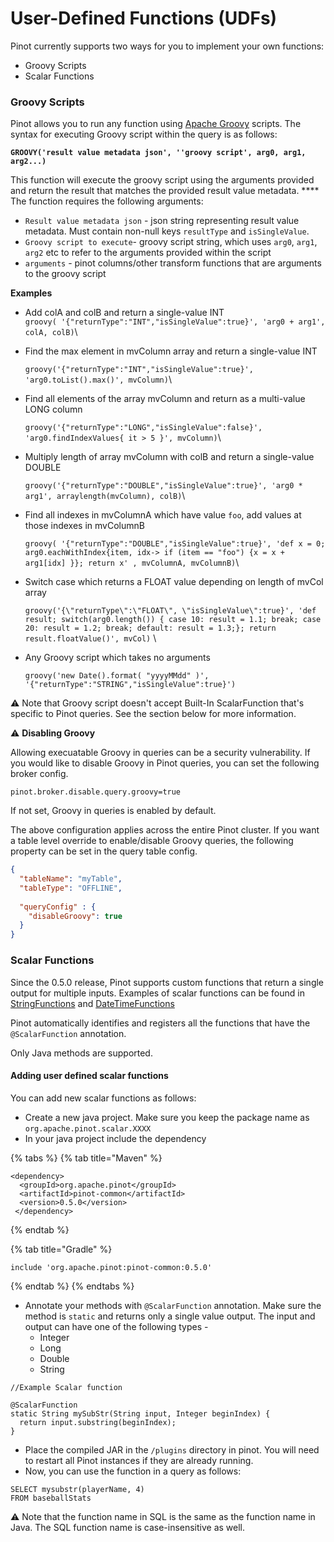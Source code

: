 # User-Defined Functions (UDFs)

Pinot currently supports two ways for you to implement your own functions:

* Groovy Scripts
* Scalar Functions

### Groovy Scripts

Pinot allows you to run any function using [Apache Groovy](https://groovy-lang.org) scripts. The syntax for executing Groovy script within the query is as follows:

**`GROOVY('result value metadata json', ''groovy script', arg0, arg1, arg2...)`**

This function will execute the groovy script using the arguments provided and return the result that matches the provided result value metadata. \*\*\*\* The function requires the following arguments:

* `Result value metadata json` - json string representing result value metadata. Must contain non-null keys `resultType` and `isSingleValue`.
* `Groovy script to execute`- groovy script string, which uses `arg0`, `arg1`, `arg2` etc to refer to the arguments provided within the script
* `arguments` - pinot columns/other transform functions that are arguments to the groovy script

**Examples**

* Add colA and colB and return a single-value INT\
  `groovy( '{"returnType":"INT","isSingleValue":true}', 'arg0 + arg1', colA, colB)`\\
*   Find the max element in mvColumn array and return a single-value INT

    `groovy('{"returnType":"INT","isSingleValue":true}', 'arg0.toList().max()', mvColumn)`\\
*   Find all elements of the array mvColumn and return as a multi-value LONG column

    `groovy('{"returnType":"LONG","isSingleValue":false}', 'arg0.findIndexValues{ it > 5 }', mvColumn)`\\
*   Multiply length of array mvColumn with colB and return a single-value DOUBLE

    `groovy('{"returnType":"DOUBLE","isSingleValue":true}', 'arg0 * arg1', arraylength(mvColumn), colB)`\\
*   Find all indexes in mvColumnA which have value `foo`, add values at those indexes in mvColumnB

    `groovy( '{"returnType":"DOUBLE","isSingleValue":true}', 'def x = 0; arg0.eachWithIndex{item, idx-> if (item == "foo") {x = x + arg1[idx] }}; return x' , mvColumnA, mvColumnB)`\\
*   Switch case which returns a FLOAT value depending on length of mvCol array

    `groovy('{\"returnType\":\"FLOAT\", \"isSingleValue\":true}', 'def result; switch(arg0.length()) { case 10: result = 1.1; break; case 20: result = 1.2; break; default: result = 1.3;}; return result.floatValue()', mvCol)` \\
*   Any Groovy script which takes no arguments

    `groovy('new Date().format( "yyyyMMdd" )', '{"returnType":"STRING","isSingleValue":true}')`

:warning: Note that Groovy script doesn't accept Built-In ScalarFunction that's specific to Pinot queries. See the section below for more information.

:warning: **Disabling Groovy**

Allowing execuatable Groovy in queries can be a security vulnerability. If you would like to disable Groovy in Pinot queries, you can set the following broker config.

`pinot.broker.disable.query.groovy=true`

If not set, Groovy in queries is enabled by default.

The above configuration applies across the entire Pinot cluster. If you want a table level override to enable/disable Groovy queries, the following property can be set in the query table config.

```json
{
  "tableName": "myTable",
  "tableType": "OFFLINE",
 
  "queryConfig" : {
    "disableGroovy": true
  }
}
```

### Scalar Functions

Since the 0.5.0 release, Pinot supports custom functions that return a single output for multiple inputs. Examples of scalar functions can be found in [StringFunctions](supported-transformations.md#string-functions) and [DateTimeFunctions](supported-transformations.md#datetime-functions)

Pinot automatically identifies and registers all the functions that have the `@ScalarFunction` annotation.

Only Java methods are supported.

#### Adding user defined scalar functions

You can add new scalar functions as follows:

* Create a new java project. Make sure you keep the package name as `org.apache.pinot.scalar.XXXX`
* In your java project include the dependency

{% tabs %}
{% tab title="Maven" %}
```
<dependency>
  <groupId>org.apache.pinot</groupId>
  <artifactId>pinot-common</artifactId>
  <version>0.5.0</version>
 </dependency>
```
{% endtab %}

{% tab title="Gradle" %}
```
include 'org.apache.pinot:pinot-common:0.5.0'
```
{% endtab %}
{% endtabs %}

* Annotate your methods with `@ScalarFunction` annotation. Make sure the method is `static` and returns only a single value output. The input and output can have one of the following types -
  * Integer
  * Long
  * Double
  * String

```
//Example Scalar function

@ScalarFunction
static String mySubStr(String input, Integer beginIndex) {
  return input.substring(beginIndex);
}
```

* Place the compiled JAR in the `/plugins` directory in pinot. You will need to restart all Pinot instances if they are already running.
* Now, you can use the function in a query as follows:

```
SELECT mysubstr(playerName, 4) 
FROM baseballStats
```

:warning: Note that the function name in SQL is the same as the function name in Java. The SQL function name is case-insensitive as well.
